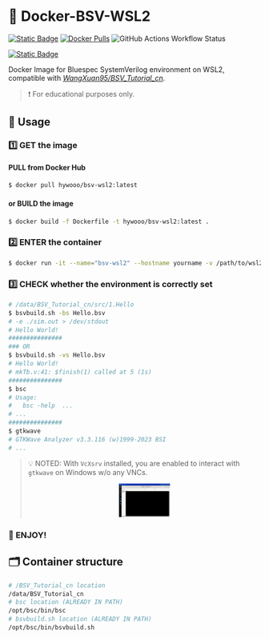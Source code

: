 # 🎯 Docker-BSV-WSL2
[![Static Badge](https://img.shields.io/badge/Docker-Image-blue?style=for-the-badge&logo=docker&color=blue&cacheSeconds=3600)](https://hub.docker.com/repository/docker/hywooo/bsv-wsl2/) [![Docker Pulls](https://img.shields.io/docker/pulls/hywooo/bsv-wsl2?style=for-the-badge&logo=docker&color=%23F08080)](https://hub.docker.com/repository/docker/hywooo/bsv-wsl2/) ![GitHub Actions Workflow Status](https://img.shields.io/github/actions/workflow/status/HYwooo/Docker-BSV-WSL2/.github%2Fworkflows%2Fdocker-publish.yml?style=for-the-badge&logo=github)

[![Static Badge](https://img.shields.io/badge/Compatible_with-WangXuan95/BSV__Tutorial__cn-blue?style=for-the-badge&logo=github&cacheSeconds=3600&color=d1f2eb)](https://github.com/WangXuan95/BSV_Tutorial_cn)


Docker Image for Bluespec SystemVerilog environment on WSL2, compatible with *[WangXuan95/BSV_Tutorial_cn](https://github.com/WangXuan95/BSV_Tutorial_cn)*.

> ❗ For educational purposes only.

## 🚀 Usage

### 1️⃣ GET the image
#### 	PULL from Docker Hub

```bash
$ docker pull hywooo/bsv-wsl2:latest
```
#### or BUILD the image

```bash
$ docker build -f Dockerfile -t hywooo/bsv-wsl2:latest .
```
### 2️⃣ ENTER the container

```bash
$ docker run -it --name="bsv-wsl2" --hostname yourname -v /path/to/wsl2/yourfiles:/path/to/yourfiles hywooo/bsv-wsl2:latest
```
### 3️⃣ CHECK whether the environment is correctly set

```bash
# /data/BSV_Tutorial_cn/src/1.Hello
$ bsvbuild.sh -bs Hello.bsv 
# -e ./sim.out > /dev/stdout 
# Hello World!
###############
### OR 
$ bsvbuild.sh -vs Hello.bsv 
# Hello World!
# mkTb.v:41: $finish(1) called at 5 (1s) 
###############
$ bsc
# Usage:
#   bsc -help  ...
# ...
###############
$ gtkwave
# GTKWave Analyzer v3.3.116 (w)1999-2023 BSI
# ...
```
> 💡 NOTED: With `VcXsrv` installed, you are enabled to interact with `gtkwave` on Windows w/o any VNCs.
>
> <center><img src="https://github.com/HYwooo/Docker-BSV-WSL2/blob/master/.asset/gtkwave.png?raw=true" style="zoom: 10%;" /></center>

### 🎉 ENJOY!

## 🗂️ Container structure

```bash
# /BSV_Tutorial_cn location
/data/BSV_Tutorial_cn
# bsc location (ALREADY IN PATH)
/opt/bsc/bin/bsc
# bsvbuild.sh location (ALREADY IN PATH)
/opt/bsc/bin/bsvbuild.sh
```

